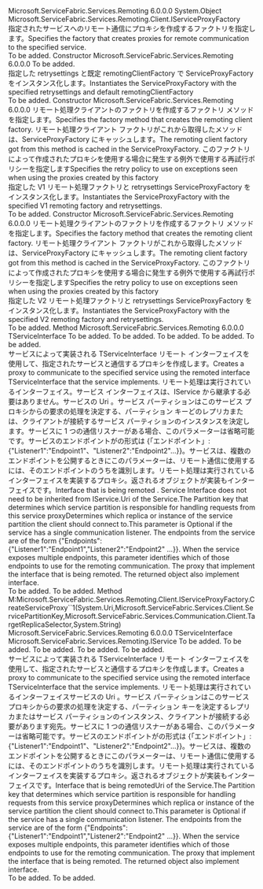 <Type Name="ServiceProxyFactory" FullName="Microsoft.ServiceFabric.Services.Remoting.Client.ServiceProxyFactory">
  <TypeSignature Language="C#" Value="public class ServiceProxyFactory : Microsoft.ServiceFabric.Services.Remoting.Client.IServiceProxyFactory" />
  <TypeSignature Language="ILAsm" Value=".class public auto ansi beforefieldinit ServiceProxyFactory extends System.Object implements class Microsoft.ServiceFabric.Services.Remoting.Client.IServiceProxyFactory" />
  <TypeSignature Language="DocId" Value="T:Microsoft.ServiceFabric.Services.Remoting.Client.ServiceProxyFactory" />
  <TypeSignature Language="VB.NET" Value="Public Class ServiceProxyFactory&#xA;Implements IServiceProxyFactory" />
  <TypeSignature Language="F#" Value="type ServiceProxyFactory = class&#xA;    interface IServiceProxyFactory" />
  <AssemblyInfo>
    <AssemblyName>Microsoft.ServiceFabric.Services.Remoting</AssemblyName>
    <AssemblyVersion>6.0.0.0</AssemblyVersion>
  </AssemblyInfo>
  <Base>
    <BaseTypeName>System.Object</BaseTypeName>
  </Base>
  <Interfaces>
    <Interface>
      <InterfaceName>Microsoft.ServiceFabric.Services.Remoting.Client.IServiceProxyFactory</InterfaceName>
    </Interface>
  </Interfaces>
  <Docs>
    <summary>
            <span data-ttu-id="c2416-101">指定されたサービスへのリモート通信にプロキシを作成するファクトリを指定します。</span><span class="sxs-lookup"><span data-stu-id="c2416-101">Specifies the factory that creates proxies for remote communication to the specified service.</span></span>
            </summary>
    <remarks>To be added.</remarks>
  </Docs>
  <Members>
    <Member MemberName=".ctor">
      <MemberSignature Language="C#" Value="public ServiceProxyFactory (Microsoft.ServiceFabric.Services.Communication.Client.OperationRetrySettings retrySettings = null);" />
      <MemberSignature Language="ILAsm" Value=".method public hidebysig specialname rtspecialname instance void .ctor(class Microsoft.ServiceFabric.Services.Communication.Client.OperationRetrySettings retrySettings) cil managed" />
      <MemberSignature Language="DocId" Value="M:Microsoft.ServiceFabric.Services.Remoting.Client.ServiceProxyFactory.#ctor(Microsoft.ServiceFabric.Services.Communication.Client.OperationRetrySettings)" />
      <MemberSignature Language="VB.NET" Value="Public Sub New (Optional retrySettings As OperationRetrySettings = null)" />
      <MemberSignature Language="F#" Value="new Microsoft.ServiceFabric.Services.Remoting.Client.ServiceProxyFactory : Microsoft.ServiceFabric.Services.Communication.Client.OperationRetrySettings -&gt; Microsoft.ServiceFabric.Services.Remoting.Client.ServiceProxyFactory" Usage="new Microsoft.ServiceFabric.Services.Remoting.Client.ServiceProxyFactory retrySettings" />
      <MemberType>Constructor</MemberType>
      <AssemblyInfo>
        <AssemblyName>Microsoft.ServiceFabric.Services.Remoting</AssemblyName>
        <AssemblyVersion>6.0.0.0</AssemblyVersion>
      </AssemblyInfo>
      <Parameters>
        <Parameter Name="retrySettings" Type="Microsoft.ServiceFabric.Services.Communication.Client.OperationRetrySettings" />
      </Parameters>
      <Docs>
        <param name="retrySettings">To be added.</param>
        <summary>
            <span data-ttu-id="c2416-102">指定した retrysettings と既定 remotingClientFactory で ServiceProxyFactory をインスタンス化します。</span><span class="sxs-lookup"><span data-stu-id="c2416-102">Instantiates the ServiceProxyFactory with the specified retrysettings and default remotingClientFactory</span></span>
            </summary>
        <remarks>To be added.</remarks>
      </Docs>
    </Member>
    <Member MemberName=".ctor">
      <MemberSignature Language="C#" Value="public ServiceProxyFactory (Func&lt;Microsoft.ServiceFabric.Services.Remoting.V1.IServiceRemotingCallbackClient,Microsoft.ServiceFabric.Services.Remoting.V1.Client.IServiceRemotingClientFactory&gt; createServiceRemotingClientFactory, Microsoft.ServiceFabric.Services.Communication.Client.OperationRetrySettings retrySettings = null);" />
      <MemberSignature Language="ILAsm" Value=".method public hidebysig specialname rtspecialname instance void .ctor(class System.Func`2&lt;class Microsoft.ServiceFabric.Services.Remoting.V1.IServiceRemotingCallbackClient, class Microsoft.ServiceFabric.Services.Remoting.V1.Client.IServiceRemotingClientFactory&gt; createServiceRemotingClientFactory, class Microsoft.ServiceFabric.Services.Communication.Client.OperationRetrySettings retrySettings) cil managed" />
      <MemberSignature Language="DocId" Value="M:Microsoft.ServiceFabric.Services.Remoting.Client.ServiceProxyFactory.#ctor(System.Func{Microsoft.ServiceFabric.Services.Remoting.V1.IServiceRemotingCallbackClient,Microsoft.ServiceFabric.Services.Remoting.V1.Client.IServiceRemotingClientFactory},Microsoft.ServiceFabric.Services.Communication.Client.OperationRetrySettings)" />
      <MemberSignature Language="VB.NET" Value="Public Sub New (createServiceRemotingClientFactory As Func(Of IServiceRemotingCallbackClient, IServiceRemotingClientFactory), Optional retrySettings As OperationRetrySettings = null)" />
      <MemberSignature Language="F#" Value="new Microsoft.ServiceFabric.Services.Remoting.Client.ServiceProxyFactory : Func&lt;Microsoft.ServiceFabric.Services.Remoting.V1.IServiceRemotingCallbackClient, Microsoft.ServiceFabric.Services.Remoting.V1.Client.IServiceRemotingClientFactory&gt; * Microsoft.ServiceFabric.Services.Communication.Client.OperationRetrySettings -&gt; Microsoft.ServiceFabric.Services.Remoting.Client.ServiceProxyFactory" Usage="new Microsoft.ServiceFabric.Services.Remoting.Client.ServiceProxyFactory (createServiceRemotingClientFactory, retrySettings)" />
      <MemberType>Constructor</MemberType>
      <AssemblyInfo>
        <AssemblyName>Microsoft.ServiceFabric.Services.Remoting</AssemblyName>
        <AssemblyVersion>6.0.0.0</AssemblyVersion>
      </AssemblyInfo>
      <Parameters>
        <Parameter Name="createServiceRemotingClientFactory" Type="System.Func&lt;Microsoft.ServiceFabric.Services.Remoting.V1.IServiceRemotingCallbackClient,Microsoft.ServiceFabric.Services.Remoting.V1.Client.IServiceRemotingClientFactory&gt;" />
        <Parameter Name="retrySettings" Type="Microsoft.ServiceFabric.Services.Communication.Client.OperationRetrySettings" />
      </Parameters>
      <Docs>
        <param name="createServiceRemotingClientFactory">
            <span data-ttu-id="c2416-103">リモート処理クライアントのファクトリを作成するファクトリ メソッドを指定します。</span><span class="sxs-lookup"><span data-stu-id="c2416-103">Specifies the factory method that creates the remoting client factory.</span></span> <span data-ttu-id="c2416-104">リモート処理クライアント ファクトリがこれから取得したメソッドは、ServiceProxyFactory にキャッシュします。</span><span class="sxs-lookup"><span data-stu-id="c2416-104">The remoting client factory got from this method is cached in the ServiceProxyFactory.</span></span>
            </param>
        <param name="retrySettings"><span data-ttu-id="c2416-105">このファクトリによって作成されたプロキシを使用する場合に発生する例外で使用する再試行ポリシーを指定します</span><span class="sxs-lookup"><span data-stu-id="c2416-105">Specifies the retry policy to use on exceptions seen when using the proxies created by this factory</span></span></param>
        <summary>
            <span data-ttu-id="c2416-106">指定した V1 リモート処理ファクトリと retrysettings ServiceProxyFactory をインスタンス化します。</span><span class="sxs-lookup"><span data-stu-id="c2416-106">Instantiates the ServiceProxyFactory with the specified V1 remoting factory and retrysettings.</span></span>
            </summary>
        <remarks>To be added.</remarks>
      </Docs>
    </Member>
    <Member MemberName=".ctor">
      <MemberSignature Language="C#" Value="public ServiceProxyFactory (Func&lt;Microsoft.ServiceFabric.Services.Remoting.V2.Client.IServiceRemotingCallbackMessageHandler,Microsoft.ServiceFabric.Services.Remoting.V2.Client.IServiceRemotingClientFactory&gt; createServiceRemotingClientFactory, Microsoft.ServiceFabric.Services.Communication.Client.OperationRetrySettings retrySettings = null);" />
      <MemberSignature Language="ILAsm" Value=".method public hidebysig specialname rtspecialname instance void .ctor(class System.Func`2&lt;class Microsoft.ServiceFabric.Services.Remoting.V2.Client.IServiceRemotingCallbackMessageHandler, class Microsoft.ServiceFabric.Services.Remoting.V2.Client.IServiceRemotingClientFactory&gt; createServiceRemotingClientFactory, class Microsoft.ServiceFabric.Services.Communication.Client.OperationRetrySettings retrySettings) cil managed" />
      <MemberSignature Language="DocId" Value="M:Microsoft.ServiceFabric.Services.Remoting.Client.ServiceProxyFactory.#ctor(System.Func{Microsoft.ServiceFabric.Services.Remoting.V2.Client.IServiceRemotingCallbackMessageHandler,Microsoft.ServiceFabric.Services.Remoting.V2.Client.IServiceRemotingClientFactory},Microsoft.ServiceFabric.Services.Communication.Client.OperationRetrySettings)" />
      <MemberSignature Language="VB.NET" Value="Public Sub New (createServiceRemotingClientFactory As Func(Of IServiceRemotingCallbackMessageHandler, IServiceRemotingClientFactory), Optional retrySettings As OperationRetrySettings = null)" />
      <MemberSignature Language="F#" Value="new Microsoft.ServiceFabric.Services.Remoting.Client.ServiceProxyFactory : Func&lt;Microsoft.ServiceFabric.Services.Remoting.V2.Client.IServiceRemotingCallbackMessageHandler, Microsoft.ServiceFabric.Services.Remoting.V2.Client.IServiceRemotingClientFactory&gt; * Microsoft.ServiceFabric.Services.Communication.Client.OperationRetrySettings -&gt; Microsoft.ServiceFabric.Services.Remoting.Client.ServiceProxyFactory" Usage="new Microsoft.ServiceFabric.Services.Remoting.Client.ServiceProxyFactory (createServiceRemotingClientFactory, retrySettings)" />
      <MemberType>Constructor</MemberType>
      <AssemblyInfo>
        <AssemblyName>Microsoft.ServiceFabric.Services.Remoting</AssemblyName>
        <AssemblyVersion>6.0.0.0</AssemblyVersion>
      </AssemblyInfo>
      <Parameters>
        <Parameter Name="createServiceRemotingClientFactory" Type="System.Func&lt;Microsoft.ServiceFabric.Services.Remoting.V2.Client.IServiceRemotingCallbackMessageHandler,Microsoft.ServiceFabric.Services.Remoting.V2.Client.IServiceRemotingClientFactory&gt;" />
        <Parameter Name="retrySettings" Type="Microsoft.ServiceFabric.Services.Communication.Client.OperationRetrySettings" />
      </Parameters>
      <Docs>
        <param name="createServiceRemotingClientFactory">
            <span data-ttu-id="c2416-107">リモート処理クライアントのファクトリを作成するファクトリ メソッドを指定します。</span><span class="sxs-lookup"><span data-stu-id="c2416-107">Specifies the factory method that creates the remoting client factory.</span></span> <span data-ttu-id="c2416-108">リモート処理クライアント ファクトリがこれから取得したメソッドは、ServiceProxyFactory にキャッシュします。</span><span class="sxs-lookup"><span data-stu-id="c2416-108">The remoting client factory got from this method is cached in the ServiceProxyFactory.</span></span>
            </param>
        <param name="retrySettings"><span data-ttu-id="c2416-109">このファクトリによって作成されたプロキシを使用する場合に発生する例外で使用する再試行ポリシーを指定します</span><span class="sxs-lookup"><span data-stu-id="c2416-109">Specifies the retry policy to use on exceptions seen when using the proxies created by this factory</span></span></param>
        <summary>
            <span data-ttu-id="c2416-110">指定した V2 リモート処理ファクトリと retrysettings ServiceProxyFactory をインスタンス化します。</span><span class="sxs-lookup"><span data-stu-id="c2416-110">Instantiates the ServiceProxyFactory with the specified V2 remoting factory and retrysettings.</span></span>
            </summary>
        <remarks>To be added.</remarks>
      </Docs>
    </Member>
    <Member MemberName="CreateNonIServiceProxy&lt;TServiceInterface&gt;">
      <MemberSignature Language="C#" Value="public TServiceInterface CreateNonIServiceProxy&lt;TServiceInterface&gt; (Uri serviceUri, Microsoft.ServiceFabric.Services.Client.ServicePartitionKey partitionKey = null, Microsoft.ServiceFabric.Services.Communication.Client.TargetReplicaSelector targetReplicaSelector = Microsoft.ServiceFabric.Services.Communication.Client.TargetReplicaSelector.PrimaryReplica, string listenerName = null);" />
      <MemberSignature Language="ILAsm" Value=".method public hidebysig instance !!TServiceInterface CreateNonIServiceProxy&lt;TServiceInterface&gt;(class System.Uri serviceUri, class Microsoft.ServiceFabric.Services.Client.ServicePartitionKey partitionKey, valuetype Microsoft.ServiceFabric.Services.Communication.Client.TargetReplicaSelector targetReplicaSelector, string listenerName) cil managed" />
      <MemberSignature Language="DocId" Value="M:Microsoft.ServiceFabric.Services.Remoting.Client.ServiceProxyFactory.CreateNonIServiceProxy``1(System.Uri,Microsoft.ServiceFabric.Services.Client.ServicePartitionKey,Microsoft.ServiceFabric.Services.Communication.Client.TargetReplicaSelector,System.String)" />
      <MemberSignature Language="F#" Value="member this.CreateNonIServiceProxy : Uri * Microsoft.ServiceFabric.Services.Client.ServicePartitionKey * Microsoft.ServiceFabric.Services.Communication.Client.TargetReplicaSelector * string -&gt; 'ServiceInterface" Usage="serviceProxyFactory.CreateNonIServiceProxy (serviceUri, partitionKey, targetReplicaSelector, listenerName)" />
      <MemberType>Method</MemberType>
      <AssemblyInfo>
        <AssemblyName>Microsoft.ServiceFabric.Services.Remoting</AssemblyName>
        <AssemblyVersion>6.0.0.0</AssemblyVersion>
      </AssemblyInfo>
      <ReturnValue>
        <ReturnType>TServiceInterface</ReturnType>
      </ReturnValue>
      <TypeParameters>
        <TypeParameter Name="TServiceInterface" />
      </TypeParameters>
      <Parameters>
        <Parameter Name="serviceUri" Type="System.Uri" />
        <Parameter Name="partitionKey" Type="Microsoft.ServiceFabric.Services.Client.ServicePartitionKey" />
        <Parameter Name="targetReplicaSelector" Type="Microsoft.ServiceFabric.Services.Communication.Client.TargetReplicaSelector" />
        <Parameter Name="listenerName" Type="System.String" />
      </Parameters>
      <Docs>
        <typeparam name="TServiceInterface">To be added.</typeparam>
        <param name="serviceUri">To be added.</param>
        <param name="partitionKey">To be added.</param>
        <param name="targetReplicaSelector">To be added.</param>
        <param name="listenerName">To be added.</param>
        <summary>
            <span data-ttu-id="c2416-111">サービスによって実装される TServiceInterface リモート インターフェイスを使用して、指定されたサービスと通信するプロキシを作成します。</span><span class="sxs-lookup"><span data-stu-id="c2416-111">Creates a proxy  to communicate to the specified service using the remoted interface TServiceInterface that the service implements.</span></span>
            <span data-ttu-id="c2416-112"><typeparam name="TServiceInterface">リモート処理は実行されているインターフェイス。サービス インターフェイスは、IService から継承する必要はありません。</typeparam><param name="serviceUri">サービスの Uri</param> 。<param name="partitionKey">サービス パーティションはこのサービス プロキシからの要求の処理を決定する、パーティション キー</param><param name="targetReplicaSelector">どのレプリカまたは、クライアントが接続するサービス パーティションのインスタンスを決定します</param>。<param name="listenerName">サービスに 1 つの通信リスナーがある場合、このパラメーターは省略可能です。サービスのエンドポイントがの形式は {「エンドポイント」: {"Listener1":"Endpoint1"、"Listener2":"Endpoint2"...}}。サービスは、複数のエンドポイントを公開するときにこのパラメーターは、リモート通信に使用するには、そのエンドポイントのうちを識別します。</param><returns>リモート処理は実行されているインターフェイスを実装するプロキシ。返されるオブジェクトが実装も<see cref="T:Microsoft.ServiceFabric.Services.Remoting.Client.IServiceProxy" />インターフェイスです。</returns></span><span class="sxs-lookup"><span data-stu-id="c2416-112"><typeparam name="TServiceInterface">Interface that is being remoted . Service Interface does not need to be inherited from IService.</typeparam><param name="serviceUri">Uri of the Service.</param><param name="partitionKey">The Partition key that determines which service partition is responsible for handling requests from this service proxy</param><param name="targetReplicaSelector">Determines which replica or instance of the service partition the client should connect to.</param><param name="listenerName">This parameter is Optional if the service has a single communication listener. The endpoints from the service are of the form {"Endpoints":{"Listener1":"Endpoint1","Listener2":"Endpoint2" ...}}. When the service exposes multiple endpoints, this parameter identifies which of those endpoints to use for the remoting communication. </param><returns>The proxy that implement the interface that is being remoted. The returned object also implement <see cref="T:Microsoft.ServiceFabric.Services.Remoting.Client.IServiceProxy" /> interface.</returns></span></span></summary>
        <returns>To be added.</returns>
        <remarks>To be added.</remarks>
      </Docs>
    </Member>
    <Member MemberName="CreateServiceProxy&lt;TServiceInterface&gt;">
      <MemberSignature Language="C#" Value="public TServiceInterface CreateServiceProxy&lt;TServiceInterface&gt; (Uri serviceUri, Microsoft.ServiceFabric.Services.Client.ServicePartitionKey partitionKey = null, Microsoft.ServiceFabric.Services.Communication.Client.TargetReplicaSelector targetReplicaSelector = Microsoft.ServiceFabric.Services.Communication.Client.TargetReplicaSelector.PrimaryReplica, string listenerName = null) where TServiceInterface : Microsoft.ServiceFabric.Services.Remoting.IService;" />
      <MemberSignature Language="ILAsm" Value=".method public hidebysig newslot virtual instance !!TServiceInterface CreateServiceProxy&lt;(class Microsoft.ServiceFabric.Services.Remoting.IService) TServiceInterface&gt;(class System.Uri serviceUri, class Microsoft.ServiceFabric.Services.Client.ServicePartitionKey partitionKey, valuetype Microsoft.ServiceFabric.Services.Communication.Client.TargetReplicaSelector targetReplicaSelector, string listenerName) cil managed" />
      <MemberSignature Language="DocId" Value="M:Microsoft.ServiceFabric.Services.Remoting.Client.ServiceProxyFactory.CreateServiceProxy``1(System.Uri,Microsoft.ServiceFabric.Services.Client.ServicePartitionKey,Microsoft.ServiceFabric.Services.Communication.Client.TargetReplicaSelector,System.String)" />
      <MemberSignature Language="F#" Value="abstract member CreateServiceProxy : Uri * Microsoft.ServiceFabric.Services.Client.ServicePartitionKey * Microsoft.ServiceFabric.Services.Communication.Client.TargetReplicaSelector * string -&gt; 'ServiceInterface (requires 'ServiceInterface :&gt; Microsoft.ServiceFabric.Services.Remoting.IService)&#xA;override this.CreateServiceProxy : Uri * Microsoft.ServiceFabric.Services.Client.ServicePartitionKey * Microsoft.ServiceFabric.Services.Communication.Client.TargetReplicaSelector * string -&gt; 'ServiceInterface (requires 'ServiceInterface :&gt; Microsoft.ServiceFabric.Services.Remoting.IService)" Usage="serviceProxyFactory.CreateServiceProxy (serviceUri, partitionKey, targetReplicaSelector, listenerName)" />
      <MemberType>Method</MemberType>
      <Implements>
        <InterfaceMember>M:Microsoft.ServiceFabric.Services.Remoting.Client.IServiceProxyFactory.CreateServiceProxy``1(System.Uri,Microsoft.ServiceFabric.Services.Client.ServicePartitionKey,Microsoft.ServiceFabric.Services.Communication.Client.TargetReplicaSelector,System.String)</InterfaceMember>
      </Implements>
      <AssemblyInfo>
        <AssemblyName>Microsoft.ServiceFabric.Services.Remoting</AssemblyName>
        <AssemblyVersion>6.0.0.0</AssemblyVersion>
      </AssemblyInfo>
      <ReturnValue>
        <ReturnType>TServiceInterface</ReturnType>
      </ReturnValue>
      <TypeParameters>
        <TypeParameter Name="TServiceInterface">
          <Constraints>
            <InterfaceName>Microsoft.ServiceFabric.Services.Remoting.IService</InterfaceName>
          </Constraints>
        </TypeParameter>
      </TypeParameters>
      <Parameters>
        <Parameter Name="serviceUri" Type="System.Uri" />
        <Parameter Name="partitionKey" Type="Microsoft.ServiceFabric.Services.Client.ServicePartitionKey" />
        <Parameter Name="targetReplicaSelector" Type="Microsoft.ServiceFabric.Services.Communication.Client.TargetReplicaSelector" />
        <Parameter Name="listenerName" Type="System.String" />
      </Parameters>
      <Docs>
        <typeparam name="TServiceInterface">To be added.</typeparam>
        <param name="serviceUri">To be added.</param>
        <param name="partitionKey">To be added.</param>
        <param name="targetReplicaSelector">To be added.</param>
        <param name="listenerName">To be added.</param>
        <summary>
            <span data-ttu-id="c2416-113">サービスによって実装される TServiceInterface リモート インターフェイスを使用して、指定されたサービスと通信するプロキシを作成します。</span><span class="sxs-lookup"><span data-stu-id="c2416-113">Creates a proxy to communicate to the specified service using the remoted interface TServiceInterface that the service implements.</span></span>
            <span data-ttu-id="c2416-114"><typeparam name="TServiceInterface">リモート処理は実行されているインターフェイス</typeparam><param name="serviceUri">サービスの Uri</param> 。<param name="partitionKey">サービス パーティションはこのサービス プロキシからの要求の処理を決定する、パーティション キー</param><param name="targetReplicaSelector">を決定するレプリカまたはサービス パーティションのインスタンス、クライアントが接続する必要があります宛先。</param><param name="listenerName">サービスに 1 つの通信リスナーがある場合、このパラメーターは省略可能です。サービスのエンドポイントがの形式は {「エンドポイント」: {"Listener1":"Endpoint1"、"Listener2":"Endpoint2"...}}。サービスは、複数のエンドポイントを公開するときにこのパラメーターは、リモート通信に使用するには、そのエンドポイントのうちを識別します。</param><returns>リモート処理は実行されているインターフェイスを実装するプロキシ。返されるオブジェクトが実装も<see cref="T:Microsoft.ServiceFabric.Services.Remoting.Client.IServiceProxy" />インターフェイスです。</returns></span><span class="sxs-lookup"><span data-stu-id="c2416-114"><typeparam name="TServiceInterface">Interface that is being remoted</typeparam><param name="serviceUri">Uri of the Service.</param><param name="partitionKey">The Partition key that determines which service partition is responsible for handling requests from this service proxy</param><param name="targetReplicaSelector">Determines which replica or instance of the service partition the client should connect to.</param><param name="listenerName">This parameter is Optional if the service has a single communication listener. The endpoints from the service are of the form {"Endpoints":{"Listener1":"Endpoint1","Listener2":"Endpoint2" ...}}. When the service exposes multiple endpoints, this parameter identifies which of those endpoints to use for the remoting communication. </param><returns>The proxy that implement the interface that is being remoted. The returned object also implement <see cref="T:Microsoft.ServiceFabric.Services.Remoting.Client.IServiceProxy" /> interface.</returns></span></span></summary>
        <returns>To be added.</returns>
        <remarks>To be added.</remarks>
      </Docs>
    </Member>
  </Members>
</Type>